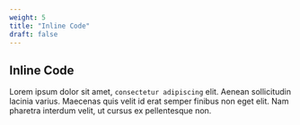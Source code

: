 ```yaml
---
weight: 5
title: "Inline Code"
draft: false
---
```


## Inline Code

Lorem ipsum dolor sit amet, `consectetur adipiscing` elit. Aenean sollicitudin lacinia varius. Maecenas quis velit id erat semper finibus non eget elit. Nam pharetra interdum velit, ut cursus ex pellentesque non.
